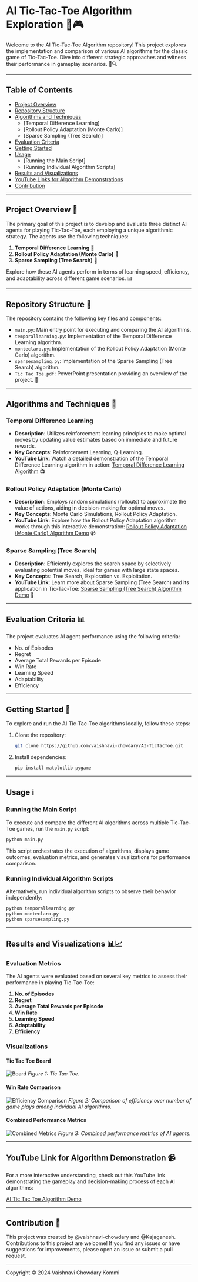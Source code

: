 # AI Tic-Tac-Toe Algorithm Exploration 🤖🎮

Welcome to the AI Tic-Tac-Toe Algorithm repository! This project explores the implementation and comparison of various AI algorithms for the classic game of Tic-Tac-Toe. Dive into different strategic approaches and witness their performance in gameplay scenarios. 🚀🔍

---

## Table of Contents

- [Project Overview](#project-overview)
- [Repository Structure](#repository-structure)
- [Algorithms and Techniques](#algorithms-and-techniques)
  - [Temporal Difference Learning]
  - [Rollout Policy Adaptation (Monte Carlo)]
  - [Sparse Sampling (Tree Search)]
- [Evaluation Criteria](#evaluation-criteria)
- [Getting Started](#getting-started)
- [Usage](#usage)
  - [Running the Main Script]
  - [Running Individual Algorithm Scripts]
- [Results and Visualizations](#results-and-visualizations)
- [YouTube Links for Algorithm Demonstrations](#youtube-links-for-algorithm-demonstrations)
- [Contribution](#contribution)
<a name="project-overview"></a>
---

## Project Overview 🌟

The primary goal of this project is to develop and evaluate three distinct AI agents for playing Tic-Tac-Toe, each employing a unique algorithmic strategy. The agents use the following techniques:

1. **Temporal Difference Learning** 🧠
2. **Rollout Policy Adaptation (Monte Carlo)** 🎲
3. **Sparse Sampling (Tree Search)** 🌳

Explore how these AI agents perform in terms of learning speed, efficiency, and adaptability across different game scenarios. 📊
<a name="repository-structure"></a>

---

## Repository Structure 📂

The repository contains the following key files and components:

- `main.py`: Main entry point for executing and comparing the AI algorithms.
- `temporallearning.py`: Implementation of the Temporal Difference Learning algorithm.
- `monteclaro.py`: Implementation of the Rollout Policy Adaptation (Monte Carlo) algorithm.
- `sparsesampling.py`: Implementation of the Sparse Sampling (Tree Search) algorithm.
- `Tic Tac Toe.pdf`: PowerPoint presentation providing an overview of the project. 📄
<a name="algorithms-and-techniques"></a>
---

## Algorithms and Techniques 🧩

### Temporal Difference Learning

- **Description**: Utilizes reinforcement learning principles to make optimal moves by updating value estimates based on immediate and future rewards.
- **Key Concepts**: Reinforcement Learning, Q-Learning.
- **YouTube Link**: Watch a detailed demonstration of the Temporal Difference Learning algorithm in action: [Temporal Difference Learning Algorithm](https://www.youtube.com/watch?v=L64E_NTZJ_0) 📺

### Rollout Policy Adaptation (Monte Carlo)

- **Description**: Employs random simulations (rollouts) to approximate the value of actions, aiding in decision-making for optimal moves.
- **Key Concepts**: Monte Carlo Simulations, Rollout Policy Adaptation.
- **YouTube Link**: Explore how the Rollout Policy Adaptation algorithm works through this interactive demonstration: [Rollout Policy Adaptation (Monte Carlo) Algorithm Demo](https://www.youtube.com/watch?v=PsxnVsCplYc) 📹
<a name="sparse-sampling-tree-search"></a>
### Sparse Sampling (Tree Search)

- **Description**: Efficiently explores the search space by selectively evaluating potential moves, ideal for games with large state spaces.
- **Key Concepts**: Tree Search, Exploration vs. Exploitation.
- **YouTube Link**: Learn more about Sparse Sampling (Tree Search) and its application in Tic-Tac-Toe: [Sparse Sampling (Tree Search) Algorithm Demo](https://www.youtube.com/watch?v=0Ey02HT_1Ho) 🎥
<a name="evaluation-criteria"></a>
---

## Evaluation Criteria 📊

The project evaluates AI agent performance using the following criteria:

- No. of Episodes
- Regret
- Average Total Rewards per Episode
- Win Rate
- Learning Speed
- Adaptability
- Efficiency
<a name="getting-started"></a>
---

## Getting Started 🚀

To explore and run the AI Tic-Tac-Toe algorithms locally, follow these steps:

1. Clone the repository:
   ```bash
   git clone https://github.com/vaishnavi-chowdary/AI-TicTacToe.git
    ```
   
2. Install dependencies:
   ```bash
   pip install matplotlib pygame
   ```
<a name="usage"></a>

   ---

## Usage ℹ️

### Running the Main Script

To execute and compare the different AI algorithms across multiple Tic-Tac-Toe games, run the `main.py` script:

```bash
python main.py
```

This script orchestrates the execution of algorithms, displays game outcomes, evaluation metrics, and generates visualizations for performance comparison.

### Running Individual Algorithm Scripts

Alternatively, run individual algorithm scripts to observe their behavior independently:

```bash
python temporallearning.py
python monteclaro.py
python sparsesampling.py
```
<a name="results-and-visualizations"></a>

---

## Results and Visualizations 📊📈

### Evaluation Metrics

The AI agents were evaluated based on several key metrics to assess their performance in playing Tic-Tac-Toe:

1. **No. of Episodes**
2. **Regret**
3. **Average Total Rewards per Episode**
4. **Win Rate**
5. **Learning Speed**
6. **Adaptability**
7. **Efficiency**

### Visualizations

#### Tic Tac Toe Board

![Board](https://i.ibb.co/wpWSYPd/board.jpg)
*Figure 1: Tic Tac Toe.*

#### Win Rate Comparison

![Efficiency Comparison](https://i.ibb.co/KKx5RLv/individual-graph.jpg)
*Figure 2: Comparison of efficiency over number of game plays among indvidual AI algorithms.*

#### Combined Performance Metrics

![Combined Metrics](https://i.ibb.co/d0q86kd/combined-graph.jpg)
*Figure 3: Combined performance metrics of AI agents.*
<a name="youtube-links-for-algorithm-demonstrations"></a>

---

## YouTube Link for Algorithm Demonstration 📹

For a more interactive understanding, check out this YouTube link demonstrating the gameplay and decision-making process of each AI algorithms:

[AI Tic Tac Toe Algorithm Demo](https://www.youtube.com/watch?v=1EEoXy5rEIY)
 <a name="contribution"></a>
 
---

## Contribution 🤝

This project was created by @vaishnavi-chowdary and @Kajaganesh. Contributions to this project are welcome! If you find any issues or have suggestions for improvements, please open an issue or submit a pull request.

---
Copyright © 2024 Vaishnavi Chowdary Kommi

